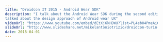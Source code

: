 ```yaml
---
title: "Droidcon IT 2015 - Android Wear SDK"
description: "I talk about the Android Wear SDK during the second edition of DroidCon Turin. Me and Tiziano Basile, both member of GDG Bari,
talked about the design approach of Android wear UX"
videoUrl: "https://www.youtube.com/embed/dEtXj6kHDWU?list=PL4ebO4PmeAi6s0zJoLuydIXUIHxrG8ohS"
slideUrl: "http://www.slideshare.net/mikelantoniotrizio/droidcon-turin-2015-android-wear-sdk-introduction"
date: 2015-04-01
---
```

